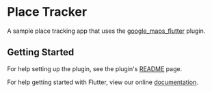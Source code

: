 # Place Tracker

A sample place tracking app that uses the [google_maps_flutter](https://github.com/flutter/plugins/tree/master/packages/google_maps_flutter) plugin.

## Getting Started

For help setting up the plugin, see the plugin's [README](https://github.com/flutter/plugins/tree/master/packages/google_maps_flutter) page.

For help getting started with Flutter, view our online
[documentation](https://flutter.io/).
